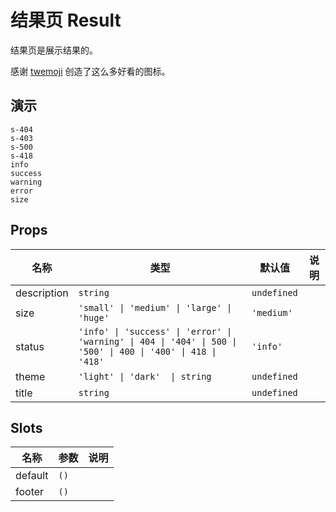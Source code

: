 # 结果页 Result
结果页是展示结果的。

感谢 [twemoji](https://github.com/twitter/twemoji) 创造了这么多好看的图标。
## 演示
```demo
s-404
s-403
s-500
s-418
info
success
warning 
error
size
```

## Props
|名称|类型|默认值|说明|
|-|-|-|-|
|description|`string`|`undefined`||
|size|`'small' \| 'medium' \| 'large' \| 'huge'`|`'medium'`||
|status|`'info' \| 'success' \| 'error' \| 'warning' \| 404 \| '404' \| 500 \| '500' \| 400 \| '400' \| 418 \| '418'`|`'info'`||
|theme|`'light' \| 'dark'  \| string`|`undefined`||
|title|`string`|`undefined`||

## Slots
|名称|参数|说明|
|-|-|-|
|default|`()`||
|footer|`()`||
